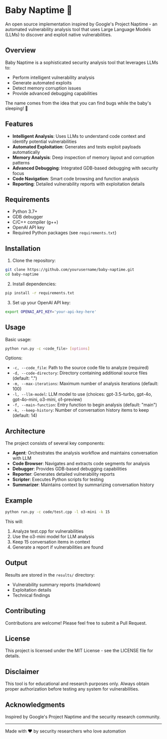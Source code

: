 # Baby Naptime 🍼

An open source implementation inspired by Google's Project Naptime - an automated vulnerability analysis tool that uses Large Language Models (LLMs) to discover and exploit native vulnerabilities.

## Overview

Baby Naptime is a sophisticated security analysis tool that leverages LLMs to:
- Perform intelligent vulnerability analysis
- Generate automated exploits
- Detect memory corruption issues
- Provide advanced debugging capabilities

The name comes from the idea that you can find bugs while the baby's sleeping! 👶

## Features

- **Intelligent Analysis**: Uses LLMs to understand code context and identify potential vulnerabilities
- **Automated Exploitation**: Generates and tests exploit payloads automatically
- **Memory Analysis**: Deep inspection of memory layout and corruption patterns
- **Advanced Debugging**: Integrated GDB-based debugging with security focus
- **Code Navigation**: Smart code browsing and function analysis
- **Reporting**: Detailed vulnerability reports with exploitation details

## Requirements

- Python 3.7+
- GDB debugger
- C/C++ compiler (g++)
- OpenAI API key
- Required Python packages (see `requirements.txt`)

## Installation

1. Clone the repository:
```bash
git clone https://github.com/yourusername/baby-naptime.git
cd baby-naptime
```

2. Install dependencies:
```bash
pip install -r requirements.txt
```

3. Set up your OpenAI API key:
```bash
export OPENAI_API_KEY='your-api-key-here'
```

## Usage

Basic usage:
```bash
python run.py -c <code_file> [options]
```

Options:
- `-c, --code_file`: Path to the source code file to analyze (required)
- `-d, --code-directory`: Directory containing additional source files (default: ".")
- `-m, --max-iterations`: Maximum number of analysis iterations (default: 100)
- `-l, --llm-model`: LLM model to use (choices: gpt-3.5-turbo, gpt-4o, gpt-4o-mini, o3-mini, o1-preview)
- `-f, --main-function`: Entry function to begin analysis (default: "main")
- `-k, --keep-history`: Number of conversation history items to keep (default: 14)

## Architecture

The project consists of several key components:

- **Agent**: Orchestrates the analysis workflow and maintains conversation with LLM
- **Code Browser**: Navigates and extracts code segments for analysis
- **Debugger**: Provides GDB-based debugging capabilities
- **Reporter**: Generates detailed vulnerability reports
- **Scripter**: Executes Python scripts for testing
- **Summarizer**: Maintains context by summarizing conversation history

## Example

```bash
python run.py -c code/test.cpp -l o3-mini -k 15
```

This will:
1. Analyze test.cpp for vulnerabilities
2. Use the o3-mini model for LLM analysis
3. Keep 15 conversation items in context
4. Generate a report if vulnerabilities are found

## Output

Results are stored in the `results/` directory:
- Vulnerability summary reports (markdown)
- Exploitation details
- Technical findings

## Contributing

Contributions are welcome! Please feel free to submit a Pull Request.

## License

This project is licensed under the MIT License - see the LICENSE file for details.

## Disclaimer

This tool is for educational and research purposes only. Always obtain proper authorization before testing any system for vulnerabilities.

## Acknowledgments

Inspired by Google's Project Naptime and the security research community.

---
Made with ❤️ by security researchers who love automation